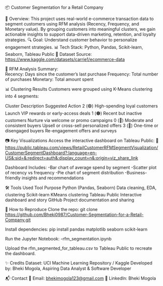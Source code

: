 📦 Customer Segmentation for a Retail Company

👋 Overview:
This project uses real-world e-commerce transaction data to segment customers using RFM analysis (Recency, Frequency, and Monetary value). By grouping customers into meaningful clusters, we gain actionable insights to support data-driven marketing, retention, and loyalty strategies.
🔍 Goal: Understand customer behavior to personalize engagement strategies.
📊 Tech Stack: Python, Pandas, Scikit-learn, Seaborn, Tableau Public
📁 Dataset Source: https://www.kaggle.com/datasets/carrie1/ecommerce-data


🧠 RFM Analysis Summary:	              
Recency: Days since the customer’s last purchase
Frequency: Total number of purchases
Monetary: Total amount spent


📊 Clustering Results
Customers were grouped using K-Means clustering into 4 segments:

Cluster	     Description	                     Suggested Action
2 (🟢)	     High-spending loyal customers	   Launch VIP rewards or early-access deals
1 (🟠)	     Recent but inactive customers	   Nurture via welcome or promo campaigns
0 (🔵)	     Moderate and consistent buyers	   Upsell or cross-sell personalized offers
3 (🔴)	     One-time or disengaged buyers	   Re-engagement offers and surveys


📷 Key Visualizations
Access the interactive dashboard on Tableau Public:
🔗 https://public.tableau.com/views/RetailCustomerRFMSegmentVisualization/CustomerSegmentDashboard?:language=en-US&:sid=&:redirect=auth&:display_count=n&:origin=viz_share_link

Dashboard Includes:
-Bar chart of average spend by segment
-Scatter plot of recency vs frequency
-Pie chart of segment distribution
-Business-friendly insights and recommendations

🛠 Tools Used
Tool	                    Purpose
Python (Pandas, Seaborn)	Data cleaning, EDA, clustering
Scikit-learn	            KMeans clustering
Tableau Public	          Interactive dashboard and story
GitHub	                  Project documentation and sharing


🚀 How to Reproduce
Clone the repo:
git clone https://github.com/Bheki0987/Customer-Segmentation-for-a-Retail-Company.git

Install dependencies:
pip install pandas matplotlib seaborn scikit-learn

Run the Jupyter Notebook:
-rfm_segmentation.ipynb

Upload the rfm_segmented_for_tableau.csv to Tableau Public to recreate the dashboard.


✨ Credits
Dataset: UCI Machine Learning Repository / Kaggle
Developed by: Bheki Mogola, Aspiring Data Analyst & Software Developer

📬 Contact
📧 Email: bhekimogola123@gmail.com
🔗 LinkedIn: Bheki Mogola
